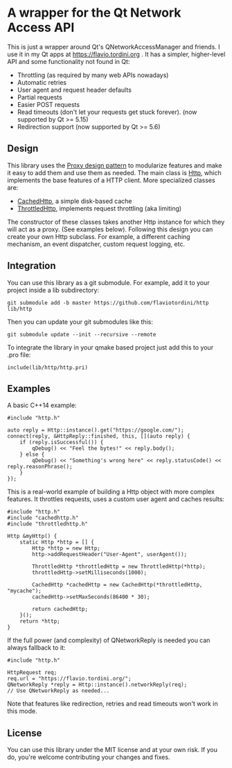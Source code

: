 # A wrapper for the Qt Network Access API

This is just a wrapper around Qt's QNetworkAccessManager and friends. I use it in my Qt apps at https://flavio.tordini.org . It has a simpler, higher-level API and some functionality not found in Qt:

- Throttling (as required by many web APIs nowadays)
- Automatic retries
- User agent and request header defaults
- Partial requests
- Easier POST requests
- Read timeouts (don't let your requests get stuck forever). (now supported by Qt >= 5.15)
- Redirection support (now supported by Qt >= 5.6)

## Design

This library uses the [Proxy design pattern](https://en.wikipedia.org/wiki/Proxy_pattern) to modularize features and make it easy to add them and use them as needed. The main class is [Http](https://github.com/flaviotordini/http/blob/master/src/http.h), which implements the base features of a HTTP client. More specialized classes are:

- [CachedHttp](https://github.com/flaviotordini/http/blob/master/src/cachedhttp.h), a simple disk-based cache
- [ThrottledHttp](https://github.com/flaviotordini/http/blob/master/src/throttledhttp.h), implements request throttling (aka limiting)

The constructor of these classes takes another Http instance for which they will act as a proxy. (See examples below). Following this design you can create your own Http subclass. For example, a different caching mechanism, an event dispatcher, custom request logging, etc.

## Integration

You can use this library as a git submodule. For example, add it to your project inside a lib subdirectory:

```
git submodule add -b master https://github.com/flaviotordini/http lib/http
```

Then you can update your git submodules like this:

```
git submodule update --init --recursive --remote
```

To integrate the library in your qmake based project just add this to your .pro file:

```
include(lib/http/http.pri)
```

## Examples

A basic C++14 example:

```
#include "http.h"

auto reply = Http::instance().get("https://google.com/");
connect(reply, &HttpReply::finished, this, [](auto reply) {
    if (reply.isSuccessful()) {
        qDebug() << "Feel the bytes!" << reply.body();
    } else {
        qDebug() << "Something's wrong here" << reply.statusCode() << reply.reasonPhrase();
    }
});
```

This is a real-world example of building a Http object with more complex features. It throttles requests, uses a custom user agent and caches results:

```
#include "http.h"
#include "cachedhttp.h"
#include "throttledhttp.h"

Http &myHttp() {
    static Http *http = [] {
        Http *http = new Http;
        http->addRequestHeader("User-Agent", userAgent());

        ThrottledHttp *throttledHttp = new ThrottledHttp(*http);
        throttledHttp->setMilliseconds(1000);

        CachedHttp *cachedHttp = new CachedHttp(*throttledHttp, "mycache");
        cachedHttp->setMaxSeconds(86400 * 30);

        return cachedHttp;
    }();
    return *http;
}
```

If the full power (and complexity) of QNetworkReply is needed you can always fallback to it:

```
#include "http.h"

HttpRequest req;
req.url = "https://flavio.tordini.org/";
QNetworkReply *reply = Http::instance().networkReply(req);
// Use QNetworkReply as needed...
```

Note that features like redirection, retries and read timeouts won't work in this mode.

## License

You can use this library under the MIT license and at your own risk. If you do, you're welcome contributing your changes and fixes.
